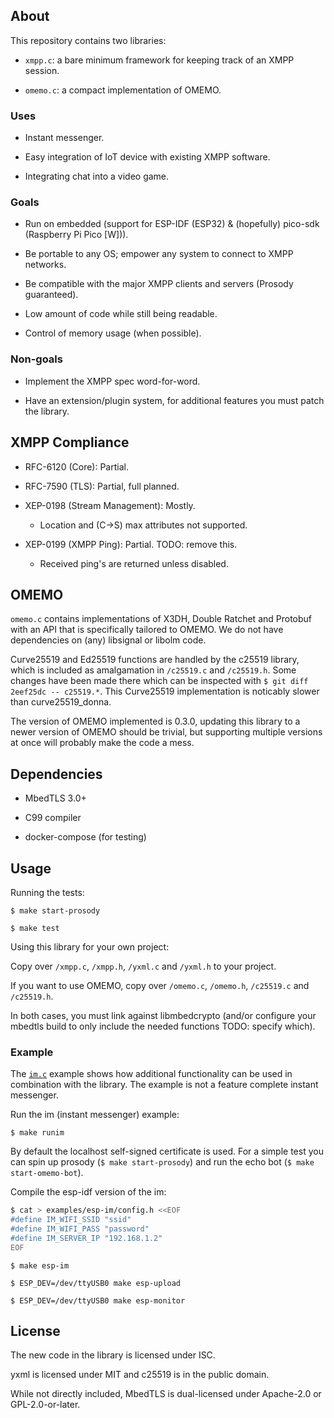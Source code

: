 ## About

This repository contains two libraries:

- `xmpp.c`: a bare minimum framework for keeping track of an XMPP
  session.

- `omemo.c`: a compact implementation of OMEMO.

### Uses

- Instant messenger.

- Easy integration of IoT device with existing XMPP software.

- Integrating chat into a video game.

### Goals

- Run on embedded (support for ESP-IDF (ESP32) & (hopefully) pico-sdk (Raspberry Pi
  Pico [W])).

- Be portable to any OS; empower any system to connect to XMPP networks.

- Be compatible with the major XMPP clients and servers (Prosody guaranteed).

- Low amount of code while still being readable.

- Control of memory usage (when possible).

### Non-goals

- Implement the XMPP spec word-for-word.

- Have an extension/plugin system, for additional features you must
  patch the library.

## XMPP Compliance

- RFC-6120 (Core): Partial.

- RFC-7590 (TLS): Partial, full planned.

- XEP-0198 (Stream Management): Mostly.

  * Location and (C-\>S) max attributes not supported.

- XEP-0199 (XMPP Ping): Partial. TODO: remove this.

  * Received ping's are returned unless disabled.

## OMEMO

 `omemo.c` contains implementations of X3DH, Double Ratchet and
 Protobuf with an API that is specifically tailored to OMEMO. We do not
 have dependencies on (any) libsignal or libolm code.

 Curve25519 and Ed25519 functions are handled by the c25519 library,
 which is included as amalgamation in `/c25519.c` and `/c25519.h`. Some
 changes have been made there which can be inspected with `$ git diff
 2eef25dc -- c25519.*`. This Curve25519 implementation is noticably
 slower than curve25519\_donna.

 The version of OMEMO implemented is 0.3.0, updating this library to a
 newer version of OMEMO should be trivial, but supporting multiple
 versions at once will probably make the code a mess.

## Dependencies

- MbedTLS 3.0+

- C99 compiler

- docker-compose (for testing)

## Usage

Running the tests:

 `$ make start-prosody`

 `$ make test`

Using this library for your own project:

 Copy over `/xmpp.c`, `/xmpp.h`, `/yxml.c` and `/yxml.h` to your
 project.

 If you want to use OMEMO, copy over `/omemo.c`, `/omemo.h`,
 `/c25519.c` and `/c25519.h`.

 In both cases, you must link against libmbedcrypto (and/or configure your
 mbedtls build to only include the needed functions TODO: specify
 which).

### Example

 The [`im.c`](./examples/im.c) example shows how additional
 functionality can be used in combination with the library. The example
 is not a feature complete instant messenger.

Run the im (instant messenger) example:

 `$ make runim`

 By default the localhost self-signed certificate is used. For a simple
 test you can spin up prosody (`$ make start-prosody`) and run the echo
 bot (`$ make start-omemo-bot`).

Compile the esp-idf version of the im:

```bash
$ cat > examples/esp-im/config.h <<EOF
#define IM_WIFI_SSID "ssid"
#define IM_WIFI_PASS "password"
#define IM_SERVER_IP "192.168.1.2"
EOF
```

 `$ make esp-im`

 `$ ESP_DEV=/dev/ttyUSB0 make esp-upload`

 `$ ESP_DEV=/dev/ttyUSB0 make esp-monitor`



## License

 The new code in the library is licensed under ISC.

 yxml is licensed under MIT and c25519 is in the public domain.

 While not directly included, MbedTLS is dual-licensed under Apache-2.0
 or GPL-2.0-or-later.
